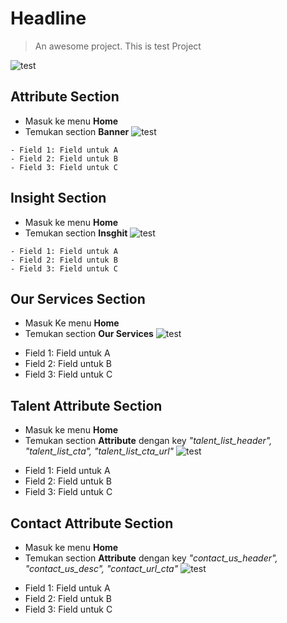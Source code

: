 # Headline

> An awesome project. This is test Project

![test](https://previews.123rf.com/images/carmenbobo/carmenbobo1412/carmenbobo141200628/34665210-rubber-stamp-with-word-example-inside-vector-illustration.jpg#center)

## Attribute Section
   * Masuk ke menu **Home**
   * Temukan section **Banner**
    ![test](https://previews.123rf.com/images/carmenbobo/carmenbobo1412/carmenbobo141200628/34665210-rubber-stamp-with-word-example-inside-vector-illustration.jpg#center)
        
    - Field 1: Field untuk A
    - Field 2: Field untuk B
    - Field 3: Field untuk C
    
## Insight Section
   * Masuk ke menu **Home**
   * Temukan section **Insghit**
    ![test](https://previews.123rf.com/images/carmenbobo/carmenbobo1412/carmenbobo141200628/34665210-rubber-stamp-with-word-example-inside-vector-illustration.jpg#center)

    - Field 1: Field untuk A
    - Field 2: Field untuk B
    - Field 3: Field untuk C

## Our Services Section
   * Masuk Ke menu **Home**
   * Temukan section **Our Services**
   ![test](https://previews.123rf.com/images/carmenbobo/carmenbobo1412/carmenbobo141200628/34665210-rubber-stamp-with-word-example-inside-vector-illustration.jpg#center)

   - Field 1: Field untuk A
   - Field 2: Field untuk B
   - Field 3: Field untuk C
## Talent Attribute Section
   * Masuk ke menu **Home**
   * Temukan section **Attribute** dengan key *"talent_list_header", "talent_list_cta", "talent_list_cta_url"*
   ![test](https://previews.123rf.com/images/carmenbobo/carmenbobo1412/carmenbobo141200628/34665210-rubber-stamp-with-word-example-inside-vector-illustration.jpg#center)

   - Field 1: Field untuk A
   - Field 2: Field untuk B
   - Field 3: Field untuk C
## Contact Attribute Section
   * Masuk ke menu **Home**
   * Temukan section **Attribute** dengan key *"contact_us_header", "contact_us_desc", "contact_url_cta"*
   ![test](https://previews.123rf.com/images/carmenbobo/carmenbobo1412/carmenbobo141200628/34665210-rubber-stamp-with-word-example-inside-vector-illustration.jpg#center)

   - Field 1: Field untuk A
   - Field 2: Field untuk B
   - Field 3: Field untuk C   